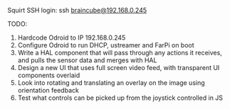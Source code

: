 

Squirt SSH login:
ssh braincube@192.168.0.245


TODO:

1. Hardcode Odroid to IP 192.168.0.245
2. Configure Odroid to run DHCP, ustreamer and FarPi on boot
3. Write a HAL component that will pass through any actions it receives, and pulls the sensor data and merges with HAL
4. Design a new UI that uses full screen video feed, with transparent UI components overlaid
5. Look into rotating and translating an overlay on the image using orientation feedback
6. Test what controls can be picked up from the joystick controlled in JS

